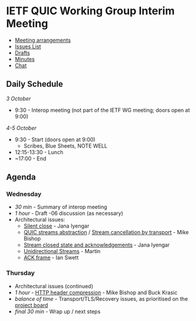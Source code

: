 # IETF QUIC Working Group Interim Meeting

* [Meeting arrangements](https://github.com/quicwg/wg-materials/blob/master/interim-17-10/arrangements.md)
* [Issues List](https://github.com/quicwg/base-drafts/issues)
* [Drafts](https://github.com/quicwg/base-drafts)
* [Minutes](http://etherpad.tools.ietf.org:9000/p/notes-interim-17-10-quic)
* [Chat](xmpp:quic@jabber.ietf.org?join)

## Daily Schedule

_3 October_

* 9:30 - Interop meeting (not part of the IETF WG meeting; doors open at 9:00)

_4-5 October_

* 9:30 - Start (doors open at 9:00)
  * Scribes, Blue Sheets, NOTE WELL
* 12:15-13:30 - Lunch
* ~17:00 - End

## Agenda

### Wednesday

* _30 min_ - Summary of interop meeting
* _1 hour_ - Draft -06 discussion (as necessary)
* Architectural issues:
  * [Silent close](https://github.com/quicwg/base-drafts/issues/61) - Jana Iyengar
  * [QUIC streams abstraction](https://github.com/quicwg/base-drafts/issues/783) / [Stream cancellation by transport](https://github.com/quicwg/base-drafts/issues/485) - Mike Bishop
  * [Stream closed state and acknowledgements](https://github.com/quicwg/base-drafts/issues/743) - Jana Iyengar
  * [Unidirectional Streams](https://github.com/quicwg/base-drafts/issues/175) - Martin
  * [ACK frame](https://github.com/quicwg/base-drafts/issues/644) - Ian Swett

### Thursday

* Architectural issues (continued)
* _1 hour_ - [HTTP header compression](https://github.com/quicwg/wg-materials/blob/master/interim-17-10/header-compresion.pdf) - Mike Bishop and Buck Krasic
* _balance of time_ - Transport/TLS/Recovery issues, as prioritised on the [project board](https://github.com/quicwg/base-drafts/projects/2?)
* _final 30 min_ - Wrap up / next steps
